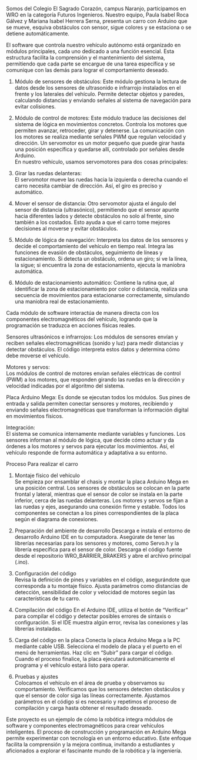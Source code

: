 Somos del Colegio El Sagrado Corazón, campus Naranjo, participamos en WRO en la categoría Futuros Ingenieros. Nuestro equipo, Paula Isabel Roca Gálvez y Mariana Isabel Herrera Serna, presenta un carro con Arduino que se mueve, esquiva obstáculos con sensor, sigue colores y se estaciona o se detiene automáticamente.

El software que controla nuestro vehículo autónomo está organizado en módulos principales, cada uno dedicado a una función esencial. Esta estructura facilita la comprensión y el mantenimiento del sistema, permitiendo que cada parte se encargue de una tarea específica y se comunique con las demás para lograr el comportamiento deseado.

1. Módulo de sensores de obstáculos: 
Este módulo gestiona la lectura de datos desde los sensores de ultrasonido e infrarrojo instalados en el frente y los laterales del vehículo. Permite detectar objetos y paredes, calculando distancias y enviando señales al sistema de navegación para evitar colisiones.

2. Módulo de control de motores:
Este módulo traduce las decisiones del sistema de lógica en movimientos concretos. Controla los motores que permiten avanzar, retroceder, girar y detenerse. La comunicación con los motores se realiza mediante señales PWM que regulan velocidad y dirección.
Un servomotor es un motor pequeño que puede girar hasta una posición específica y quedarse allí, controlado por señales desde Arduino.  
En nuestro vehículo, usamos servomotores para dos cosas principales:

3. Girar las ruedas delanteras:  
   El servomotor mueve las ruedas hacia la izquierda o derecha cuando el carro necesita cambiar de dirección. Así, el giro es preciso y automático.

4. Mover el sensor de distancia: 
   Otro servomotor ajusta el ángulo del sensor de distancia (ultrasónico), permitiendo que el sensor apunte hacia diferentes lados y detecte obstáculos no solo al frente, sino también a los costados. Esto ayuda a que el carro tome mejores decisiones al moverse y evitar obstáculos.

5. Módulo de lógica de navegación: 
Interpreta los datos de los sensores y decide el comportamiento del vehículo en tiempo real. Integra las funciones de evasión de obstáculos, seguimiento de líneas y estacionamiento. Si detecta un obstáculo, ordena un giro; si ve la línea, la sigue; si encuentra la zona de estacionamiento, ejecuta la maniobra automática.

6. Módulo de estacionamiento automático: 
Contiene la rutina que, al identificar la zona de estacionamiento por color o distancia, realiza una secuencia de movimientos para estacionarse correctamente, simulando una maniobra real de estacionamiento.



Cada módulo de software interactúa de manera directa con los componentes electromagnéticos del vehículo, logrando que la programación se traduzca en acciones físicas reales.

Sensores ultrasónicos e infrarrojos: 
  Los módulos de sensores envían y reciben señales electromagnéticas (sonido y luz) para medir distancias y detectar obstáculos. El código interpreta estos datos y determina cómo debe moverse el vehículo.

  
  Motores y servos:  
  Los módulos de control de motores envían señales eléctricas de control (PWM) a los motores, que responden girando las ruedas en la dirección y velocidad indicadas por el algoritmo del sistema.

Placa Arduino Mega: 
  Es donde se ejecutan todos los módulos. Sus pines de entrada y salida permiten conectar sensores y motores, recibiendo y enviando señales electromagnéticas que transforman la información digital en movimientos físicos.

  Integración:  
  El sistema se comunica internamente mediante variables y funciones. Los sensores informan al módulo de lógica, que decide cómo actuar y da órdenes a los motores y servos para ejecutar los movimientos. Así, el vehículo responde de forma automática y adaptativa a su entorno.
  

Proceso Para realizar el carro

1. Montaje físico del vehículo  
Se empieza por ensamblar el chasis y montar la placa Arduino Mega en una posición central. Los sensores de obstáculos se colocan en la parte frontal y lateral, mientras que el sensor de color se instala en la parte inferior, cerca de las ruedas delanteras. Los motores y servos se fijan a las ruedas y ejes, asegurando una conexión firme y estable. Todos los componentes se conectan a los pines correspondientes de la placa según el diagrama de conexiones.

2. Preparación del ambiente de desarrollo 
Descarga e instala el entorno de desarrollo Arduino IDE en tu computadora. Asegúrate de tener las librerías necesarias para los sensores y motores, como Servo.h y la librería específica para el sensor de color. Descarga el código fuente desde el repositorio WRO_BARRIER_BRAKERS y abre el archivo principal (.ino).

3. Configuración del código  
Revisa la definición de pines y variables en el código, asegurándote que corresponda a tu montaje físico. Ajusta parámetros como distancias de detección, sensibilidad de color y velocidad de motores según las características de tu carro.

4. Compilación del código
En el Arduino IDE, utiliza el botón de “Verificar” para compilar el código y detectar posibles errores de sintaxis o configuración. Si el IDE muestra algún error, revisa las conexiones y las librerías instaladas.

5. Carga del código en la placa 
Conecta la placa Arduino Mega a la PC mediante cable USB. Selecciona el modelo de placa y el puerto en el menú de herramientas. Haz clic en “Subir” para cargar el código. Cuando el proceso finalice, la placa ejecutará automáticamente el programa y el vehículo estará listo para operar.

6. Pruebas y ajustes  
Colocamos el vehículo en el área de prueba y observamos su comportamiento. Verificamos que los sensores detecten obstáculos y que el sensor de color siga las líneas correctamente. Ajustamos parámetros en el código si es necesario y repetimos el proceso de compilación y carga hasta obtener el resultado deseado.


Este proyecto es un ejemplo de cómo la robótica integra módulos de software y componentes electromagnéticos para crear vehículos inteligentes. El proceso de construcción y programación en Arduino Mega permite experimentar con tecnología en un entorno educativo. Este enfoque facilita la comprensión y la mejora continua, invitando a estudiantes y aficionados a explorar el fascinante mundo de la robótica y la ingeniería.
